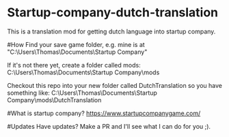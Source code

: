 # Startup-company-dutch-translation
This is a translation mod for getting dutch language into startup company. 

#How
Find your save game folder, e.g. mine is at "C:\Users\Thomas\Documents\Startup Company"

If it's not there yet, create a folder called mods: 
C:\Users\Thomas\Documents\Startup Company\mods

Checkout this repo into your new folder called DutchTranslation so you have something like:
C:\Users\Thomas\Documents\Startup Company\mods\DutchTranslation

#What is startup company?
https://www.startupcompanygame.com/

#Updates
Have updates? Make a PR and I'll see what I can do for you ;).
